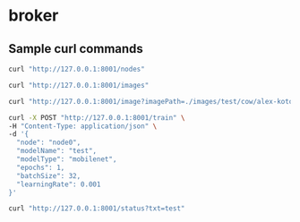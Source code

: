 # broker

## Sample curl commands

```bash
curl "http://127.0.0.1:8001/nodes"
```

```bash
curl "http://127.0.0.1:8001/images"
```

```bash
curl "http://127.0.0.1:8001/image?imagePath=./images/test/cow/alex-kotomanov-hPs69YaVGig-unsplash.jpg" --output sample.jpg
```

```bash
curl -X POST "http://127.0.0.1:8001/train" \
-H "Content-Type: application/json" \
-d '{
  "node": "node0",
  "modelName": "test",
  "modelType": "mobilenet",
  "epochs": 1,
  "batchSize": 32,
  "learningRate": 0.001
}'
```

```bash
curl "http://127.0.0.1:8001/status?txt=test"
```
